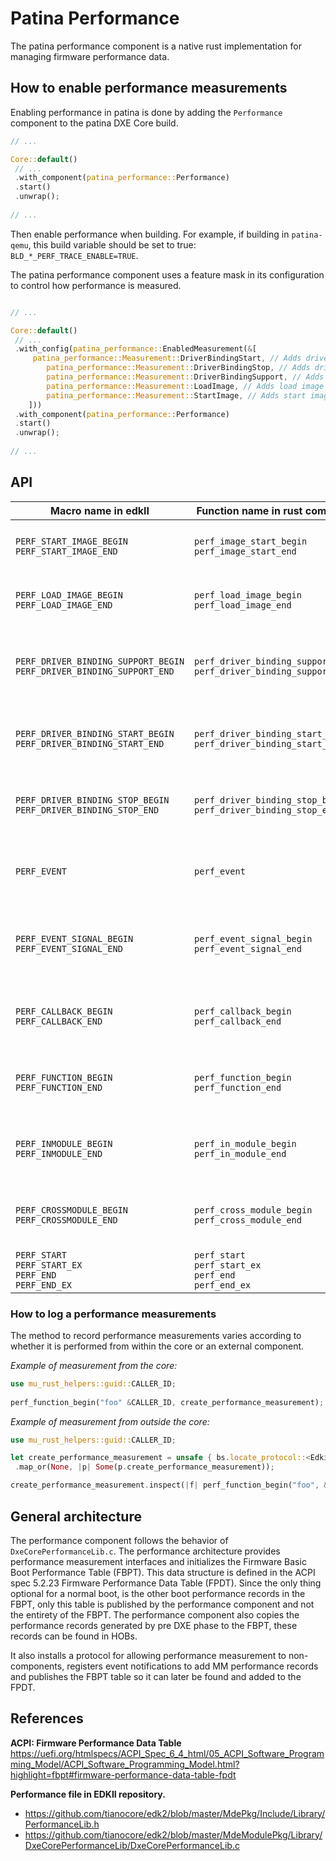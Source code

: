 # Patina Performance

The patina performance component is a native rust implementation for managing firmware performance data.

## How to enable performance measurements

Enabling performance in patina is done by adding the `Performance` component to the patina DXE Core build.

```rust
// ...

Core::default()
 // ...
 .with_component(patina_performance::Performance)
 .start()
 .unwrap();
 
// ...
```

Then enable performance when building. For example, if building in `patina-qemu`,
this build variable should be set to true: `BLD_*_PERF_TRACE_ENABLE=TRUE`.

The patina performance component uses a feature mask in its configuration to control how performance is measured.

```rust

// ...

Core::default()
 // ...
 .with_config(patina_performance::EnabledMeasurement(&[
     patina_performance::Measurement::DriverBindingStart, // Adds driver binding start measurements.
        patina_performance::Measurement::DriverBindingStop, // Adds driver binding stop measurements.
        patina_performance::Measurement::DriverBindingSupport, // Adds driver binding support measurements.
        patina_performance::Measurement::LoadImage, // Adds load image measurements.
        patina_performance::Measurement::StartImage, // Adds start image measurements.
    ]))
 .with_component(patina_performance::Performance)
 .start()
 .unwrap();
 
// ...
```

## API

| Macro name in edkII                                                   | Function name in rust component                                          | Description                                                     |
| --------------------------------------------------------------------- | ------------------------------------------------------------------------ | --------------------------------------------------------------- |
| `PERF_START_IMAGE_BEGIN` <br>`PERF_START_IMAGE_END`                   | `perf_image_start_begin`<br>`perf_image_start_end`                       | Measure the performance of start image in core.                 |
| `PERF_LOAD_IMAGE_BEGIN`<br>`PERF_LOAD_IMAGE_END`                      | `perf_load_image_begin`<br>`perf_load_image_end`                         | Measure the performance of load image in core.                  |
| `PERF_DRIVER_BINDING_SUPPORT_BEGIN` `PERF_DRIVER_BINDING_SUPPORT_END` | `perf_driver_binding_support_begin`<br>`perf_driver_binding_support_end` | Measure the performance of driver binding support in core.      |
| `PERF_DRIVER_BINDING_START_BEGIN`<br>`PERF_DRIVER_BINDING_START_END`  | `perf_driver_binding_start_begin`<br>`perf_driver_binding_start_end`     | Measure the performance of driver binding start in core.        |
| `PERF_DRIVER_BINDING_STOP_BEGIN`<br>`PERF_DRIVER_BINDING_STOP_END`    | `perf_driver_binding_stop_begin`<br>`perf_driver_binding_stop_end`       | Measure the performance of driver binding stop in core.         |
| `PERF_EVENT`                                                          | `perf_event`                                                             | Measure the time from power-on to this function execution.      |
| `PERF_EVENT_SIGNAL_BEGIN`<br>`PERF_EVENT_SIGNAL_END`                  | `perf_event_signal_begin`<br>`perf_event_signal_end`                     | Measure the performance of event signal behavior in any module. |
| `PERF_CALLBACK_BEGIN`<br>`PERF_CALLBACK_END`                          | `perf_callback_begin`<br>`perf_callback_end`                             | Measure the performance of a callback function in any module.   |
| `PERF_FUNCTION_BEGIN`<br>`PERF_FUNCTION_END`                          | `perf_function_begin`<br>`perf_function_end`                             | Measure the performance of a general function in any module.    |
| `PERF_INMODULE_BEGIN`<br>`PERF_INMODULE_END`                          | `perf_in_module_begin`<br>`perf_in_module_end`<br>                       | Measure the performance of a behavior within one module.        |
| `PERF_CROSSMODULE_BEGIN`<br>`PERF_CROSSMODULE_END`                    | `perf_cross_module_begin`<br>`perf_cross_module_end`                     | Measure the performance of a behavior in different modules.     |
| `PERF_START`<br>`PERF_START_EX`<br>`PERF_END`<br>`PERF_END_EX`        | `perf_start`<br>`perf_start_ex`<br>`perf_end`<br>`perf_end_ex`           | Do a performance measurement.                                   |

### How to log a performance measurements

The method to record performance measurements varies according to whether it is performed from within the core or an external component.

*Example of measurement from the core:*

```rust
use mu_rust_helpers::guid::CALLER_ID;
    
perf_function_begin("foo" &CALLER_ID, create_performance_measurement);
```

*Example of measurement from outside the core:*

```rust
use mu_rust_helpers::guid::CALLER_ID;

let create_performance_measurement = unsafe { bs.locate_protocol::<EdkiiPerformanceMeasurement>(None) }
 .map_or(None, |p| Some(p.create_performance_measurement));

create_performance_measurement.inspect(|f| perf_function_begin("foo", &CALLER_ID, *f));
```

## General architecture

The performance component follows the behavior of `DxeCorePerformanceLib.c`.
The performance architecture provides performance measurement interfaces and initializes the Firmware Basic Boot Performance Table (FBPT).
This data structure is defined in the ACPI spec 5.2.23 Firmware Performance Data Table (FPDT).
Since the only thing optional for a normal boot, is the other boot performance records in the FBPT,
only this table is published by the performance component and not the entirety of the FBPT.
The performance component also copies the performance records generated by pre DXE phase to the FBPT,
these records can be found in HOBs.

It also installs a protocol for allowing performance measurement to non-components, registers event notifications to
add MM performance records and publishes the FBPT table so it can later be found and added to the FPDT.

## References

**ACPI: Firmware Performance Data Table**
<https://uefi.org/htmlspecs/ACPI_Spec_6_4_html/05_ACPI_Software_Programming_Model/ACPI_Software_Programming_Model.html?highlight=fbpt#firmware-performance-data-table-fpdt>

**Performance file in EDKII repository.**

- <https://github.com/tianocore/edk2/blob/master/MdePkg/Include/Library/PerformanceLib.h>
- <https://github.com/tianocore/edk2/blob/master/MdeModulePkg/Library/DxeCorePerformanceLib/DxeCorePerformanceLib.c>
